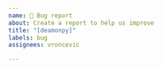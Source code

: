 ```yaml
---
name: 🐛 Bug report
about: Create a report to help us improve
title: "[deamonpy]"
labels: bug
assignees: vroncevic

---
```



